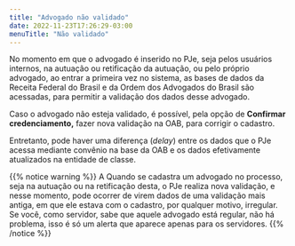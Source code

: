 ```yaml
---
title: "Advogado não validado"
date: 2022-11-23T17:26:29-03:00
menuTitle: "Não validado"
---
```


No momento em que o advogado é inserido no PJe, seja pelos usuários internos, na autuação ou retificação da autuação, ou pelo próprio advogado, ao entrar a primeira vez no sistema, as bases de dados da Receita Federal do Brasil e da Ordem dos Advogados do Brasil são acessadas, para permitir a validação dos dados desse advogado.

Caso o advogado não esteja validado, é possível, pela opção de **Confirmar credenciamento,** fazer nova validação na OAB, para corrigir o cadastro.

Entretanto, pode haver uma diferença (*delay*) entre os dados que o PJe acessa mediante convênio na base da OAB e os dados efetivamente atualizados na entidade de classe.

{{% notice warning %}}
A Quando se cadastra um advogado no processo, seja na autuação ou na retificação desta, o PJe realiza nova validação, e nesse momento, pode ocorrer de virem dados de uma validação mais antiga, em que ele estava com o cadastro, por qualquer motivo, irregular. Se você, como servidor, sabe que aquele advogado está regular, não há problema, isso é só um alerta que aparece apenas para os servidores.
{{% /notice %}}
